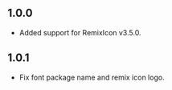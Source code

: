 ## 1.0.0

* Added support for RemixIcon v3.5.0.

## 1.0.1

* Fix font package name and remix icon logo.
